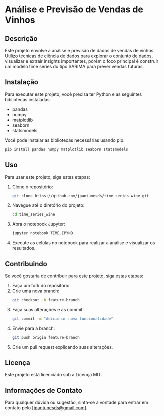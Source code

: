 
# Análise e Previsão de Vendas de Vinhos

## Descrição

Este projeto envolve a análise e previsão de dados de vendas de vinhos. Utilizo técnicas de ciência de dados para explorar o conjunto de dados, visualizar e extrair insights importantes, porém o foco principal é construir um modelo time series do tipo SARIMA para prever vendas futuras.

## Instalação

Para executar este projeto, você precisa ter Python e as seguintes bibliotecas instaladas:

- pandas
- numpy
- matplotlib
- seaborn
- statsmodels

Você pode instalar as bibliotecas necessárias usando pip:

```bash
pip install pandas numpy matplotlib seaborn statsmodels
```

## Uso

Para usar este projeto, siga estas etapas:

1. Clone o repositório:
   ```bash
   git clone https://github.com/jpantunesds/time_series_wine.git
   ```
2. Navegue até o diretório do projeto:
   ```bash
   cd time_series_wine
   ```
3. Abra o notebook Jupyter:
   ```bash
   jupyter notebook TIME.IPYNB
   ```

4. Execute as células no notebook para realizar a análise e visualizar os resultados.

## Contribuindo

Se você gostaria de contribuir para este projeto, siga estas etapas:

1. Faça um fork do repositório.
2. Crie uma nova branch:
   ```bash
   git checkout -b feature-branch
   ```
3. Faça suas alterações e as commit:
   ```bash
   git commit -m "Adicionar nova funcionalidade"
   ```
4. Envie para a branch:
   ```bash
   git push origin feature-branch
   ```
5. Crie um pull request explicando suas alterações.

## Licença

Este projeto está licenciado sob a Licença MIT.

## Informações de Contato

Para qualquer dúvida ou sugestão, sinta-se à vontade para entrar em contato pelo [jpantunesds@gmail.com].
